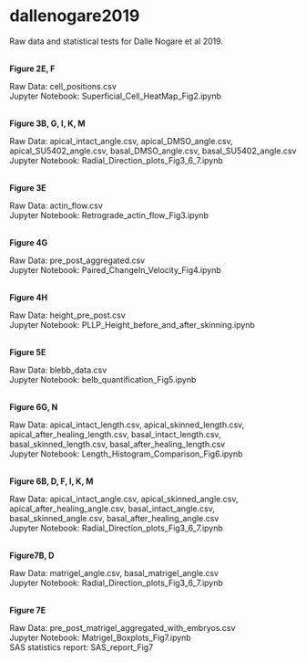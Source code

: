 # dallenogare2019
Raw data and statistical tests for Dalle Nogare et al 2019.

<br>
<b> Figure 2E, F </b>

Raw Data: cell_positions.csv<br>
Jupyter Notebook: Superficial_Cell_HeatMap_Fig2.ipynb

<br>
<b> Figure 3B, G, I, K, M</b>

Raw Data: apical_intact_angle.csv, apical_DMSO_angle.csv, apical_SU5402_angle.csv, basal_DMSO_angle.csv, basal_SU5402_angle.csv<br>
Jupyter Notebook: Radial_Direction_plots_Fig3_6_7.ipynb

<br>
<b>Figure 3E </b>

Raw Data: actin_flow.csv<br>
Jupyter Notebook: Retrograde_actin_flow_Fig3.ipynb

<br>
<b> Figure 4G</b>

Raw Data: pre_post_aggregated.csv<br>
Jupyter Notebook: Paired_ChangeIn_Velocity_Fig4.ipynb

<br>
<b> Figure 4H</b>

Raw Data: height_pre_post.csv<br>
Jupyter Notebook: PLLP_Height_before_and_after_skinning.ipynb

<br>
<b> Figure 5E</b>

Raw Data: blebb_data.csv<br>
Jupyter Notebook: belb_quantification_Fig5.ipynb

<br>
<b> Figure 6G, N</b>

Raw Data: apical_intact_length.csv, apical_skinned_length.csv, apical_after_healing_length.csv, basal_intact_length.csv, basal_skinned_length.csv, basal_after_healing_length.csv<br>
Jupyter Notebook: Length_Histogram_Comparison_Fig6.ipynb

<br>
<b> Figure 6B, D, F, I, K, M</b>

Raw Data: apical_intact_angle.csv, apical_skinned_angle.csv, apical_after_healing_angle.csv, basal_intact_angle.csv, basal_skinned_angle.csv, basal_after_healing_angle.csv<br>
Jupyter Notebook: Radial_Direction_plots_Fig3_6_7.ipynb

<br>
<b> Figure7B, D</b>

Raw Data: matrigel_angle.csv, basal_matrigel_angle.csv<br>
Jupyter Notebook: Radial_Direction_plots_Fig3_6_7.ipynb

<br>
<b> Figure 7E</b>

Raw Data: pre_post_matrigel_aggregated_with_embryos.csv<br>
Jupyter Notebook: Matrigel_Boxplots_Fig7.ipynb<br>
SAS statistics report: SAS_report_Fig7

